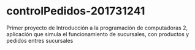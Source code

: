 # controlPedidos-201731241
Primer proyecto de Introducción a la programación de computadoras 2, aplicación que simula el funcionamiento de sucursales, con productos y pedidos entres sucursales
